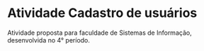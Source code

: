 # Atividade Cadastro de usuários

Atividade proposta para faculdade de Sistemas de Informação, desenvolvida no 4° período.